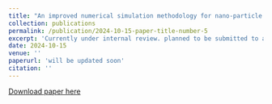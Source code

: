 ```yaml
---
title: "An improved numerical simulation methodology for nano-particle injection through aerodynamic lens systems"
collection: publications
permalink: /publication/2024-10-15-paper-title-number-5
excerpt: 'Currently under internal review. planned to be submitted to aip:Physics of fluids'
date: 2024-10-15
venue: ''
paperurl: 'will be updated soon'
citation: ''
---
```


[Download paper here]()
